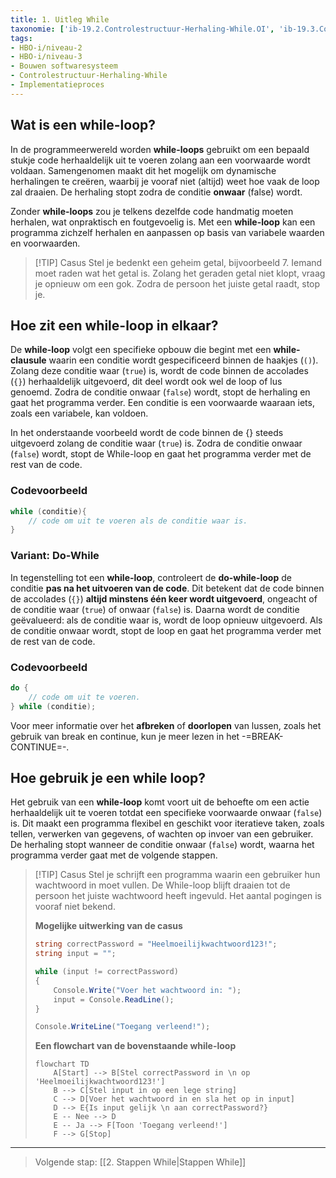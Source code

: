 ```yaml
---
title: 1. Uitleg While
taxonomie: ['ib-19.2.Controlestructuur-Herhaling-While.OI', 'ib-19.3.Controlestructuur-Herhaling-While.OI']
tags:
- HBO-i/niveau-2
- HBO-i/niveau-3
- Bouwen softwaresysteem
- Controlestructuur-Herhaling-While
- Implementatieproces
---
```


## Wat is een while-loop?
In de programmeerwereld worden **while-loops** gebruikt om een bepaald stukje code herhaaldelijk uit te voeren zolang aan een voorwaarde wordt voldaan. Samengenomen maakt dit het mogelijk om dynamische herhalingen te creëren, waarbij je vooraf niet (altijd) weet hoe vaak de loop zal draaien. De herhaling stopt zodra de conditie **onwaar** (false) wordt.

Zonder **while-loops** zou je telkens dezelfde code handmatig moeten herhalen, wat onpraktisch en foutgevoelig is. Met een **while-loop** kan een programma zichzelf herhalen en aanpassen op basis van variabele waarden en voorwaarden.

> [!TIP] Casus
> Stel je bedenkt een geheim getal, bijvoorbeeld 7. Iemand moet raden wat het getal is. Zolang het geraden getal niet klopt, vraag je opnieuw om een gok. Zodra de persoon het juiste getal raadt, stop je.

## Hoe zit een while-loop in elkaar?
De **while-loop** volgt een specifieke opbouw die begint met een **while-clausule** waarin een conditie wordt gespecificeerd binnen de haakjes (`()`). Zolang deze conditie waar (`true`) is, wordt de code binnen de accolades (`{}`) herhaaldelijk uitgevoerd, dit deel wordt ook wel de loop of lus genoemd. Zodra de conditie onwaar (`false`) wordt, stopt de herhaling en gaat het programma verder.
Een conditie is een voorwaarde waaraan iets, zoals een variabele, kan voldoen.

In het onderstaande voorbeeld wordt de code binnen de {} steeds uitgevoerd zolang de conditie waar (`true`) is. Zodra de conditie onwaar (`false`) wordt, stopt de While-loop en gaat het programma verder met de rest van de code.

### Codevoorbeeld
```C#
while (conditie){
    // code om uit te voeren als de conditie waar is.
}
```
### Variant: Do-While
In tegenstelling tot een **while-loop**, controleert de **do-while-loop** de conditie **pas na het uitvoeren van de code**. Dit betekent dat de code binnen de accolades (`{}`) **altijd minstens één keer wordt uitgevoerd**, ongeacht of de conditie waar (`true`) of onwaar (`false`) is. Daarna wordt de conditie geëvalueerd: als de conditie waar is, wordt de loop opnieuw uitgevoerd. Als de conditie onwaar wordt, stopt de loop en gaat het programma verder met de rest van de code.

### Codevoorbeeld
```C#
do {
    // code om uit te voeren.
} while (conditie);
```

Voor meer informatie over het **afbreken** of **doorlopen** van lussen, zoals het gebruik van break en continue, kun je meer lezen in het -=BREAK-CONTINUE=-.

## Hoe gebruik je een while loop?
Het gebruik van een **while-loop** komt voort uit de behoefte om een actie herhaaldelijk uit te voeren totdat een specifieke voorwaarde onwaar (`false`) is. Dit maakt een programma flexibel en geschikt voor iteratieve taken, zoals tellen, verwerken van gegevens, of wachten op invoer van een gebruiker. De herhaling stopt wanneer de conditie onwaar (`false`) wordt, waarna het programma verder gaat met de volgende stappen.

> [!TIP] Casus
> Stel je schrijft een programma waarin een gebruiker hun wachtwoord in moet vullen. De While-loop blijft draaien tot de persoon het juiste wachtwoord heeft ingevuld. Het aantal pogingen is vooraf niet bekend.
> 
> **Mogelijke uitwerking van de casus**
> ```C#
> string correctPassword = "Heelmoeilijkwachtwoord123!";
> string input = "";
> 
> while (input != correctPassword)
> {
>     Console.Write("Voer het wachtwoord in: ");
>     input = Console.ReadLine();
> }
> 
> Console.WriteLine("Toegang verleend!");
> ```
> 
> **Een flowchart van de bovenstaande while-loop**
> ```mermaid
> flowchart TD
>     A[Start] --> B[Stel correctPassword in \n op 'Heelmoeilijkwachtwoord123!']
>     B --> C[Stel input in op een lege string]
>     C --> D[Voer het wachtwoord in en sla het op in input]
>     D --> E{Is input gelijk \n aan correctPassword?}
>     E -- Nee --> D
>     E -- Ja --> F[Toon 'Toegang verleend!']
>     F --> G[Stop]
> ```

---

> Volgende stap: [[2. Stappen While|Stappen While]]
